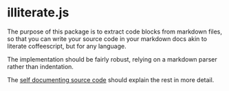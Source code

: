 # illiterate.js

The purpose of this package is to extract code blocks from markdown files, so that you can write your source code in your markdown docs akin to literate coffeescript, but for any language.

The implementation should be fairly robust, relying on a markdown parser rather than indentation.

The [self documenting source code](src/illiterate.js.md) should explain the rest in more detail.